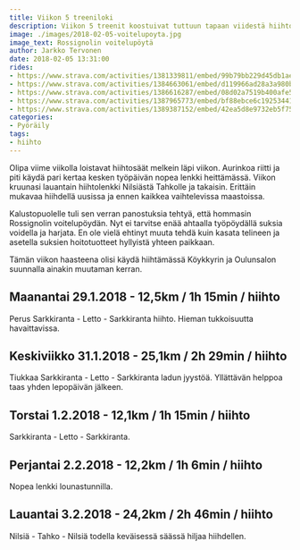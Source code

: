 ```yaml
---
title: Viikon 5 treeniloki
description: Viikon 5 treenit koostuivat tuttuun tapaan viidestä hiihtolenkistä. Tällä kertaa yksi Tahkon suunnalla.
image: ./images/2018-02-05-voitelupoyta.jpg
image_text: Rossignolin voitelupöytä
author: Jarkko Tervonen
date: 2018-02-05 13:31:00
rides:
- https://www.strava.com/activities/1381339811/embed/99b79bb229d45db1ae3107c4877e62c083754529
- https://www.strava.com/activities/1384663061/embed/d119966ad28a3a980ba8e3d85f2432a275dcb84f
- https://www.strava.com/activities/1386616287/embed/08d02a7519b400afe5e568756c2754ca328130e2
- https://www.strava.com/activities/1387965773/embed/bf88ebce6c19253441e5868f11c1c08e90a65d82
- https://www.strava.com/activities/1389387152/embed/42ea5d8e9732eb5f75dd7028d0211ae52b6ab02e
categories:
- Pyöräily
tags:
- hiihto
---
```

Olipa viime viikolla loistavat hiihtosäät melkein läpi viikon. Aurinkoa riitti ja piti käydä pari kertaa kesken työpäivän nopea lenkki heittämässä. Viikon kruunasi lauantain hiihtolenkki Nilsiästä Tahkolle ja takaisin. Erittäin mukavaa hiihdellä uusissa ja ennen kaikkea vaihtelevissa maastoissa.

Kalustopuolelle tuli sen verran panostuksia tehtyä, että hommasin Rossignolin voitelupöydän. Nyt ei tarvitse enää ahtaalla työpöydällä suksia voidella ja harjata. En ole vielä ehtinyt muuta tehdä kuin kasata telineen ja asetella suksien hoitotuotteet hyllyistä yhteen paikkaan.

Tämän viikon haasteena olisi käydä hiihtämässä Köykkyrin ja Oulunsalon suunnalla ainakin muutaman kerran.

## Maanantai 29.1.2018 - 12,5km / 1h 15min / hiihto

Perus Sarkkiranta - Letto - Sarkkiranta hiihto. Hieman tukkoisuutta havaittavissa.

## Keskiviikko 31.1.2018 - 25,1km / 2h 29min / hiihto

Tiukkaa Sarkkiranta - Letto - Sarkkiranta ladun jyystöä. Yllättävän helppoa taas yhden lepopäivän jälkeen.

## Torstai 1.2.2018 - 12,1km / 1h 15min / hiihto

Sarkkiranta - Letto - Sarkkiranta.

## Perjantai 2.2.2018 - 12,2km / 1h 6min / hiihto

Nopea lenkki lounastunnilla.

## Lauantai 3.2.2018 - 24,2km / 2h 46min / hiihto

Nilsiä - Tahko - Nilsiä todella keväisessä säässä hiljaa hiihdellen.
